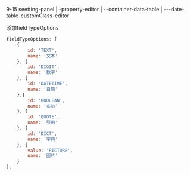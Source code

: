 9-15
seetting-panel 
| -property-editor
| --container-data-table
| ---date-table-customClass-editor 

添加fieldTypeOptions
~~~js
fieldTypeOptions: [
	{
		id: 'TEXT',
		name: '文本'
	}, {
		id: 'DIGIT',
		name: '数字'
	}, {
		id: 'DATETIME',
		name: '日期'
	},{
		id: 'BOOLEAN',
		name: '布尔'
	}, {
		id: 'QUOTE',
		name: '引用'
	}, {
		id: 'DICT',
		name: '字典'
	}, {
		value: 'PICTURE',
		name: '图片'
	}
],
~~~